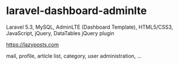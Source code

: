 # laravel-dashboard-adminlte
Laravel 5.3, MySQL, AdminLTE (Dashboard Template), HTML5/CSS3, JavaScript, jQuery, DataTables jQuery plugin

https://lazyposts.com

mail, profile, article list, category, user administration, ...
